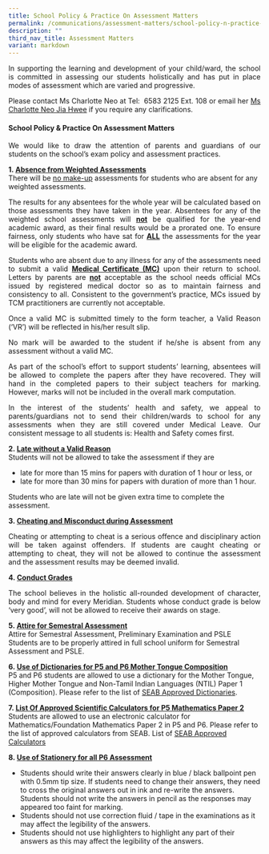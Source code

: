 ```yaml
---
title: School Policy & Practice On Assessment Matters
permalink: /communications/assessment-matters/school-policy-n-practice-on-assessment-matters/
description: ""
third_nav_title: Assessment Matters
variant: markdown
---
```

<p align="justify">In supporting the learning and development of your child/ward, the school is committed in assessing our students holistically and has put in place modes of assessment which are varied and progressive.</p>

<p align="justify">Please contact Ms Charlotte Neo at Tel:&nbsp; 6583 2125 Ext. 108 or&nbsp;email&nbsp;her <a href="mailto:neo_jia_hwee@moe.edu.sg">Ms Charlotte Neo Jia Hwee</a>&nbsp;if you require any clarifications.</p>

#### School Policy &amp; Practice On Assessment Matters
<p align="justify">We would like to draw the attention of parents and guardians of our students on the school’s exam policy and assessment practices.</p>

<b>1.&nbsp;<u>Absence from Weighted Assessments</u></b><br>
There will be <u>no make-up</u> assessments for students who are absent for any weighted assessments.

<p align="justify">The results for any absentees for the whole year will be calculated based on those assessments they have taken in the year.&nbsp;Absentees for any of the weighted school assessments will&nbsp;<b><u>not</u></b>&nbsp;be qualified for the year-end academic award, as their final results would be a prorated one. To ensure fairness, only students who have sat for&nbsp;<b><u>ALL</u></b>&nbsp;the assessments for the year will be eligible for the academic award.</p>

<p align="justify">Students who are absent due to any illness for any of the assessments need to submit a valid&nbsp;<b><u>Medical Certificate (MC)</u></b> upon their return to school. Letters by parents are&nbsp;<b><u>not</u></b>&nbsp;acceptable as the school needs official MCs issued by registered medical doctor so as to maintain fairness and consistency to all.&nbsp;Consistent to the government’s practice, MCs issued by TCM practitioners are currently not acceptable.</p>

<p align="justify">Once a valid MC is submitted timely to the form teacher, a Valid Reason (‘VR’) will be reflected in his/her result slip.</p>

<p align="justify">No mark will be awarded to the student if he/she is absent from any assessment without a valid MC.</p>

<p align="justify">As part of the school’s effort to support students’ learning, absentees will be allowed to complete the papers after they have recovered. They will hand in the completed papers to their subject teachers for marking. However, marks will not be included in the overall mark computation.</p>

<p align="justify">In the interest of the students’ health and safety, we appeal to parents/guardians not to send their children/wards to school for any assessments when they are still covered under Medical Leave. Our consistent message to all students is: Health and Safety comes first.</p>

<b>2.&nbsp;<u>Late without a Valid Reason</u></b><br>
Students will not be allowed to take the assessment if they are<br>
<ul>
<li>late for more than 15 mins for papers with duration of 1 hour or less, or<br></li>
<li>late for more than 30 mins for papers with duration of more than 1 hour.<br></li>
</ul>
Students who are late will not be given extra time to complete the assessment.

<b>3.&nbsp;<u>Cheating and Misconduct during Assessment</u></b><br>
<p align="justify">Cheating or attempting to cheat is a serious offence and disciplinary action will be taken against offenders.
If students are caught cheating or attempting to cheat, they will not be allowed to continue the assessment and the assessment results may be deemed invalid.</p>

<b>4.&nbsp;<u>Conduct Grades</u></b><br>
<p align="justify">The school&nbsp;believes in the holistic all-rounded development of character, body and mind for every Meridian.&nbsp;Students whose conduct grade is below ‘very good’, will not be allowed to receive their awards on stage.</p>

<b>5.&nbsp;<u>Attire for Semestral Assessment</u></b><br>
Attire for Semestral Assessment, Preliminary Examination and PSLE  Students are to be properly attired in full school uniform for Semestral Assessment and PSLE.

<b>6.&nbsp;<u>Use of Dictionaries for P5 and P6 Mother Tongue Composition</u></b><br>
P5 and P6 students are allowed to use a dictionary for the Mother Tongue, Higher Mother Tongue and Non-Tamil Indian Languages (NTIL) Paper 1 (Composition). Please refer to the list of <a href="https://www.seab.gov.sg/home/examinations/approved-dictionaries">SEAB Approved Dictionaries</a>.

<b>7.&nbsp;<u>List Of Approved Scientific Calculators for P5 Mathematics Paper 2</u></b><br>
Students are allowed to use an electronic calculator for Mathematics/Foundation Mathematics Paper 2 in P5 and P6. Please refer to the list of approved calculators from SEAB. List of <a href="https://www.seab.gov.sg/home/examinations/approved-calculators">SEAB Approved Calculators</a>

<b>8.&nbsp;<u>Use of Stationery for all P6 Assessment</u></b><br>
*   Students should write their answers clearly in blue / black ballpoint pen with 0.5mm tip size.&nbsp;If students need to change their answers, they need to cross the original answers out in ink and re-write the answers. Students should not write the answers in pencil as the responses may appeared too faint for marking.
*   Students should not use correction fluid / tape in the examinations as it may affect the legibility of the answers.
*   Students should not use highlighters to highlight any part of their answers as this may affect the legibility of the answers.
